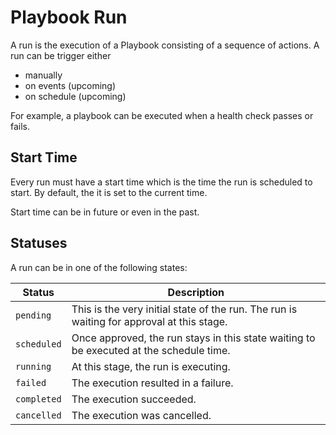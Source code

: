 # Playbook Run

A run is the execution of a Playbook consisting of a sequence of actions. A run can be trigger either

- manually
- on events (upcoming)
- on schedule (upcoming)

For example, a playbook can be executed when a health check passes or fails.

## Start Time

Every run must have a start time which is the time the run is scheduled to start. By default, the it is set to the current time.

Start time can be in future or even in the past.

## Statuses

A run can be in one of the following states:

| Status      | Description                                                                               |
| ----------- | ----------------------------------------------------------------------------------------- |
| `pending`   | This is the very initial state of the run. The run is waiting for approval at this stage. |
| `scheduled` | Once approved, the run stays in this state waiting to be executed at the schedule time.   |
| `running`   | At this stage, the run is executing.                                                      |
| `failed`    | The execution resulted in a failure.                                                      |
| `completed` | The execution succeeded.                                                                  |
| `cancelled` | The execution was cancelled.                                                              |
